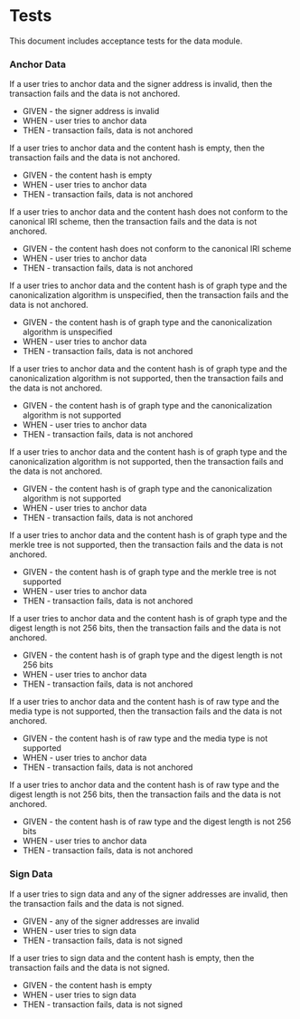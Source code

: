 # Tests

This document includes acceptance tests for the data module.

### Anchor Data

If a user tries to anchor data and the signer address is invalid, then the transaction fails and the data is not anchored.

- GIVEN - the signer address is invalid
- WHEN - user tries to anchor data
- THEN - transaction fails, data is not anchored

If a user tries to anchor data and the content hash is empty, then the transaction fails and the data is not anchored.

- GIVEN - the content hash is empty
- WHEN - user tries to anchor data
- THEN - transaction fails, data is not anchored

If a user tries to anchor data and the content hash does not conform to the canonical IRI scheme, then the transaction fails and the data is not anchored.

- GIVEN - the content hash does not conform to the canonical IRI scheme
- WHEN - user tries to anchor data
- THEN - transaction fails, data is not anchored

If a user tries to anchor data and the content hash is of graph type and the canonicalization algorithm is unspecified, then the transaction fails and the data is not anchored.

- GIVEN - the content hash is of graph type and the canonicalization algorithm is unspecified
- WHEN - user tries to anchor data
- THEN - transaction fails, data is not anchored

If a user tries to anchor data and the content hash is of graph type and the canonicalization algorithm is not supported, then the transaction fails and the data is not anchored.

- GIVEN - the content hash is of graph type and the canonicalization algorithm is not supported
- WHEN - user tries to anchor data
- THEN - transaction fails, data is not anchored

If a user tries to anchor data and the content hash is of graph type and the canonicalization algorithm is not supported, then the transaction fails and the data is not anchored.

- GIVEN - the content hash is of graph type and the canonicalization algorithm is not supported
- WHEN - user tries to anchor data
- THEN - transaction fails, data is not anchored

If a user tries to anchor data and the content hash is of graph type and the merkle tree is not supported, then the transaction fails and the data is not anchored.

- GIVEN - the content hash is of graph type and the merkle tree is not supported
- WHEN - user tries to anchor data
- THEN - transaction fails, data is not anchored

If a user tries to anchor data and the content hash is of graph type and the digest length is not 256 bits, then the transaction fails and the data is not anchored.

- GIVEN - the content hash is of graph type and the digest length is not 256 bits
- WHEN - user tries to anchor data
- THEN - transaction fails, data is not anchored

If a user tries to anchor data and the content hash is of raw type and the media type is not supported, then the transaction fails and the data is not anchored.

- GIVEN - the content hash is of raw type and the media type is not supported
- WHEN - user tries to anchor data
- THEN - transaction fails, data is not anchored

If a user tries to anchor data and the content hash is of raw type and the digest length is not 256 bits, then the transaction fails and the data is not anchored.

- GIVEN - the content hash is of raw type and the digest length is not 256 bits
- WHEN - user tries to anchor data
- THEN - transaction fails, data is not anchored

### Sign Data

If a user tries to sign data and any of the signer addresses are invalid, then the transaction fails and the data is not signed.

- GIVEN - any of the signer addresses are invalid
- WHEN - user tries to sign data
- THEN - transaction fails, data is not signed

If a user tries to sign data and the content hash is empty, then the transaction fails and the data is not signed.

- GIVEN - the content hash is empty
- WHEN - user tries to sign data
- THEN - transaction fails, data is not signed
